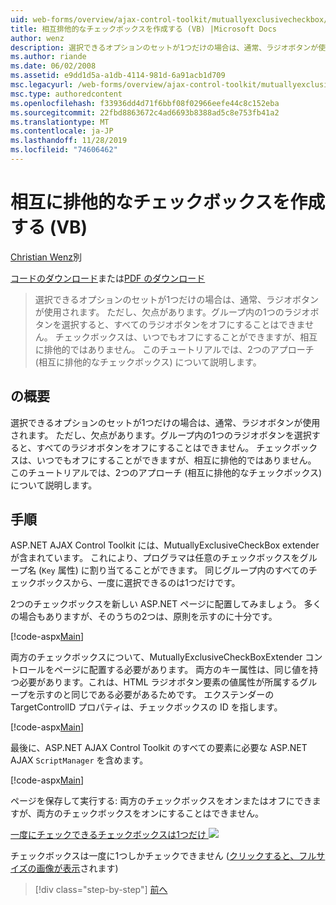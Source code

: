 ```yaml
---
uid: web-forms/overview/ajax-control-toolkit/mutuallyexclusivecheckbox/creating-mutually-exclusive-checkboxes-vb
title: 相互排他的なチェックボックスを作成する (VB) |Microsoft Docs
author: wenz
description: 選択できるオプションのセットが1つだけの場合は、通常、ラジオボタンが使用されます。 ただし、グループ内の1つのオプションボタンが選択されると、欠点があり,...
ms.author: riande
ms.date: 06/02/2008
ms.assetid: e9dd1d5a-a1db-4114-981d-6a91acb1d709
msc.legacyurl: /web-forms/overview/ajax-control-toolkit/mutuallyexclusivecheckbox/creating-mutually-exclusive-checkboxes-vb
msc.type: authoredcontent
ms.openlocfilehash: f33936dd4d71f6bbf08f02966eefe44c8c152eba
ms.sourcegitcommit: 22fbd8863672c4ad6693b8388ad5c8e753fb41a2
ms.translationtype: MT
ms.contentlocale: ja-JP
ms.lasthandoff: 11/28/2019
ms.locfileid: "74606462"
---
```

# <a name="creating-mutually-exclusive-checkboxes-vb"></a>相互に排他的なチェックボックスを作成する (VB)

[Christian Wenz](https://github.com/wenz)別

[コードのダウンロード](https://download.microsoft.com/download/9/3/f/93f8daea-bebd-4821-833b-95205389c7d0/MutuallyExclusiveCheckBox0.vb.zip)または[PDF のダウンロード](https://download.microsoft.com/download/b/6/a/b6ae89ee-df69-4c87-9bfb-ad1eb2b23373/mutuallyexclusivecheckbox0VB.pdf)

> 選択できるオプションのセットが1つだけの場合は、通常、ラジオボタンが使用されます。 ただし、欠点があります。グループ内の1つのラジオボタンを選択すると、すべてのラジオボタンをオフにすることはできません。 チェックボックスは、いつでもオフにすることができますが、相互に排他的ではありません。 このチュートリアルでは、2つのアプローチ (相互に排他的なチェックボックス) について説明します。

## <a name="overview"></a>の概要

選択できるオプションのセットが1つだけの場合は、通常、ラジオボタンが使用されます。 ただし、欠点があります。グループ内の1つのラジオボタンを選択すると、すべてのラジオボタンをオフにすることはできません。 チェックボックスは、いつでもオフにすることができますが、相互に排他的ではありません。 このチュートリアルでは、2つのアプローチ (相互に排他的なチェックボックス) について説明します。

## <a name="steps"></a>手順

ASP.NET AJAX Control Toolkit には、MutuallyExclusiveCheckBox extender が含まれています。 これにより、プログラマは任意のチェックボックスをグループ名 (`Key` 属性) に割り当てることができます。 同じグループ内のすべてのチェックボックスから、一度に選択できるのは1つだけです。

2つのチェックボックスを新しい ASP.NET ページに配置してみましょう。 多くの場合もありますが、そのうちの2つは、原則を示すのに十分です。

[!code-aspx[Main](creating-mutually-exclusive-checkboxes-vb/samples/sample1.aspx)]

両方のチェックボックスについて、MutuallyExclusiveCheckBoxExtender コントロールをページに配置する必要があります。 両方のキー属性は、同じ値を持つ必要があります。これは、HTML ラジオボタン要素の値属性が所属するグループを示すのと同じである必要があるためです。 エクステンダーの TargetControlID プロパティは、チェックボックスの ID を指します。

[!code-aspx[Main](creating-mutually-exclusive-checkboxes-vb/samples/sample2.aspx)]

最後に、ASP.NET AJAX Control Toolkit のすべての要素に必要な ASP.NET AJAX `ScriptManager` を含めます。

[!code-aspx[Main](creating-mutually-exclusive-checkboxes-vb/samples/sample3.aspx)]

ページを保存して実行する: 両方のチェックボックスをオンまたはオフにできますが、両方のチェックボックスをオンにすることはできません。

[一度にチェックできるチェックボックスは1つだけ ![](creating-mutually-exclusive-checkboxes-vb/_static/image2.png)](creating-mutually-exclusive-checkboxes-vb/_static/image1.png)

チェックボックスは一度に1つしかチェックできません ([クリックすると、フルサイズの画像が表示](creating-mutually-exclusive-checkboxes-vb/_static/image3.png)されます)

> [!div class="step-by-step"]
> [前へ](creating-mutually-exclusive-checkboxes-cs.md)
